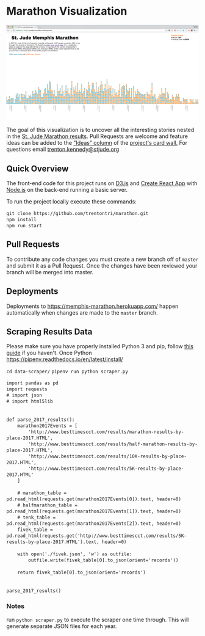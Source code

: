 Marathon Visualization
======================

![marathon viz screenshot](./screenshot.png)


The goal of this visualization is to uncover all the interesting stories nested in the [St. Jude Marathon results](http://www.besttimescct.com/results/marathon-results-by-place-2017.HTML). Pull Requests are welcome and feature ideas can be added to the ["Ideas" column](https://github.com/trentontri/marathon/projects/1#column-3385384)  of the [project's card wall.](https://github.com/trentontri/marathon/projects/1) For questions email trenton.kennedy@stjude.org

## Quick Overview
The front-end code for this project runs on [D3.js](https://d3js.org/) and [Create React App](https://github.com/facebookincubator/create-react-app) with [Node.js](https://nodejs.org/en/) on the back-end running a basic server.

To run the project locally execute these commands:
```
git clone https://github.com/trentontri/marathon.git
npm install
npm run start
```
## Pull Requests
To contribute any code changes you must create a new branch off of `master` and submit it as a Pull Request. Once the changes have been reviewed your branch will be merged into master.

## Deployments
Deployments to https://memphis-marathon.herokuapp.com/ happen automatically when changes are made to the `master` branch.

## Scraping Results Data
Please make sure you have properly installed Python 3 and pip, follow [this guide](https://docs.python-guide.org/starting/installation/) if you haven't. Once Python 
https://pipenv.readthedocs.io/en/latest/install/

`cd data-scraper/`
`pipenv run python scraper.py`

```
import pandas as pd
import requests
# import json
# import html5lib


def parse_2017_results():
    marathon2017Events = [
        'http://www.besttimescct.com/results/marathon-results-by-place-2017.HTML',
        'http://www.besttimescct.com/results/half-marathon-results-by-place-2017.HTML',
        'http://www.besttimescct.com/results/10K-results-by-place-2017.HTML',
        'http://www.besttimescct.com/results/5K-results-by-place-2017.HTML'
    ]

    # marathon_table = pd.read_html(requests.get(marathon2017Events[0]).text, header=0)
    # halfmarathon_table = pd.read_html(requests.get(marathon2017Events[1]).text, header=0)
    # tenk_table = pd.read_html(requests.get(marathon2017Events[2]).text, header=0)
    fivek_table = pd.read_html(requests.get('http://www.besttimescct.com/results/5K-results-by-place-2017.HTML').text, header=0)

    with open('./fivek.json', 'w') as outfile:
        outfile.write(fivek_table[0].to_json(orient='records'))

    return fivek_table[0].to_json(orient='records')


parse_2017_results()
```

### Notes
run `python scraper.py` to execute the scraper one time through.
This will generate separate JSON files for each year.
